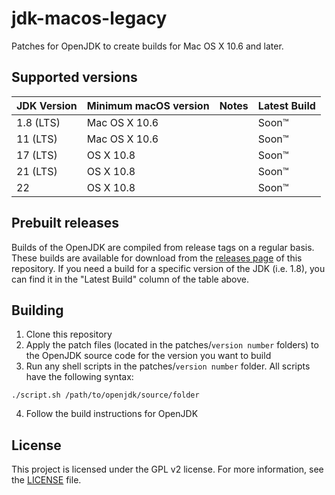 # jdk-macos-legacy

Patches for OpenJDK to create builds for Mac OS X 10.6 and later.

## Supported versions
| JDK Version | Minimum macOS version | Notes | Latest Build|
|-------------|-----------------------|-------|-------------|
| 1.8 (LTS)   | Mac OS X 10.6         |       | Soon:tm:    |
| 11 (LTS)    | Mac OS X 10.6         |       | Soon:tm:    |
| 17 (LTS)    | OS X 10.8             |       | Soon:tm:    |
| 21 (LTS)    | OS X 10.8             |       | Soon:tm:    |
| 22          | OS X 10.8             |       | Soon:tm:    |

## Prebuilt releases
Builds of the OpenJDK are compiled from release tags on a regular basis. These builds are available for download from the [releases page](https://github.com/Jazzzny/jdk-macos-legacy/releases) of this repository. If you need a build for a specific version of the JDK (i.e. 1.8), you can find it in the "Latest Build" column of the table above.

## Building
1. Clone this repository
2. Apply the patch files (located in the patches/`version number` folders) to the OpenJDK source code for the version you want to build
3. Run any shell scripts in the patches/`version number` folder. All scripts have the following syntax:
```shell
./script.sh /path/to/openjdk/source/folder
```
4. Follow the build instructions for OpenJDK

## License
This project is licensed under the GPL v2 license. For more information, see the [LICENSE](LICENSE) file.